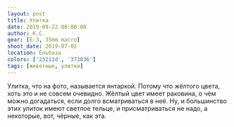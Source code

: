 ```yaml
---
layout: post
title: Улитка
date: 2019-09-22 00:00:00
author: К.С.
gear: [E-3, 35mm macro]
shoot_date: 2019-07-02
location: Ёльбаза
colors: ['23211d', '373836']
tags: [животные, улитки]
---
```

Улитка, что на фото, называется янтаркой. Потому что жёлтого цвета, хоть это и не совсем очевидно. Жёлтый цвет имеет раковина, о чём можно догадаться, если долго всматриваться в неё. Ну, и большинство этих улиток имеют светлое тельце, и присматриваться не надо, а некоторые, вот, чёрные, как эта.
